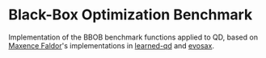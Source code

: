 # Black-Box Optimization Benchmark

Implementation of the BBOB benchmark functions applied to QD, based on [Maxence Faldor](https://github.com/maxencefaldor)'s implementations in [learned-qd](https://github.com/maxencefaldor/learned-qd) and [evosax](https://github.com/RobertTLange/evosax).